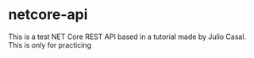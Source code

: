 # netcore-api
This is a test NET Core REST API based in a tutorial made by Julio Casal. This is only for practicing
